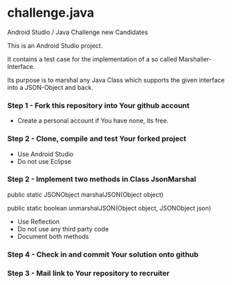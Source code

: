 # challenge.java
Android Studio / Java Challenge new Candidates

This is an Android Studio project. 

It contains a test case for the implementation of a so called Marshaller-Interface.

Its purpose is to marshal any Java Class which supports the given interface into a JSON-Object and back.

### Step 1 - Fork this repository into Your github account

* Create a personal account if You have none, its free.

### Step 2 - Clone, compile and test Your forked project

* Use Android Studio
* Do not use Eclipse

### Step 2 - Implement two methods in Class JsonMarshal

public static JSONObject marshalJSON(Object object)

public static boolean unmarshalJSON(Object object, JSONObject json)

* Use Reflection
* Do not use any third party code
* Document both methods

### Step 4 - Check in and commit Your solution onto github

### Step 3 - Mail link to Your repository to recruiter

